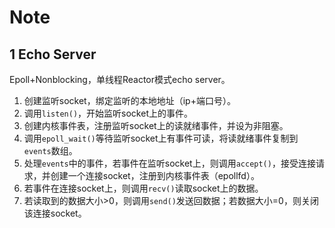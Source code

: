 # Note

## 1 Echo Server

Epoll+Nonblocking，单线程Reactor模式echo server。

1. 创建监听socket，绑定监听的本地地址（ip+端口号）。
2. 调用`listen()`，开始监听socket上的事件。
3. 创建内核事件表，注册监听socket上的读就绪事件，并设为非阻塞。
4. 调用`epoll_wait()`等待监听socket上有事件可读，将读就绪事件复制到`events`数组。
5. 处理`events`中的事件，若事件在监听socket上，则调用`accept()`，接受连接请求，并创建一个连接socket，注册到内核事件表（epollfd）。
6. 若事件在连接socket上，则调用`recv()`读取socket上的数据。
7. 若读取到的数据大小>0，则调用`send()`发送回数据；若数据大小=0，则关闭该连接socket。